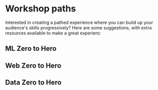 # Workshop paths

Interested in creating a pathed experience where you can build up your audience's skills progressively? Here are some suggestions, with extra resources available to make a great experienc

## ML Zero to Hero

## Web Zero to Hero

## Data Zero to Hero